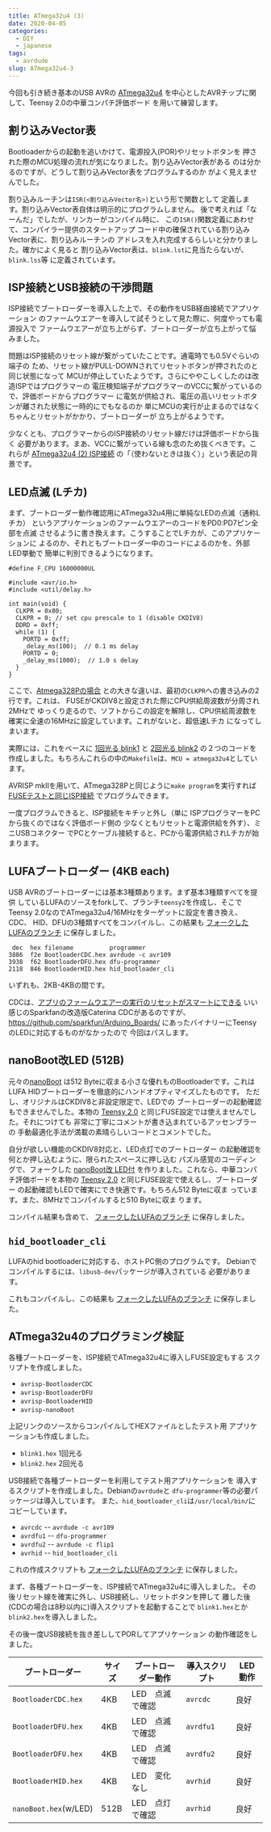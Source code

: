 ```yaml
---
title: ATmega32u4 (3)
date: 2020-04-05
categories:
  - DIY
  - japanese
tags:
  - avrdude
slug: ATmega32u4-3
---
```


今回も引き続き基本のUSB AVRの
[ATmega32u4](https://www.microchip.com/wwwproducts/en/ATmega32u4)
を中心としたAVRチップに関して、Teensy 2.0の中華コンパチ評価ボード
を用いて練習します。


## 割り込みVector表

Bootloaderからの起動を追いかけて、電源投入(POR)やリセットボタンを
押された際のMCU処理の流れが気になりました。割り込みVector表がある
のは分かるのですが、どうして割り込みVector表をプログラムするのか
がよく見えませんでした。

割り込みルーチンは`ISR(<割り込みVector名>)`という形で関数として
定義します。割り込みVector表自体は明示的にプログラムしません。
後で考えれば「なーんだ」でしたが、リンカーがコンパイル時に、
この`ISR()`関数定義にあわせて、コンパイラー提供のスタートアップ
コード中の確保されている割り込みVector表に、割り込みルーチンの
アドレスを入れ完成するらしいと分かりました。確かによく見ると
割り込みVector表は、`blink.lst`に見当たらないが、`blink.lss`等
に定義されています。

## ISP接続とUSB接続の干渉問題

ISP接続でブートローダーを導入した上で、その動作をUSB経由接続でアプリケーション
のファームウエアーを導入して試そうとして見た際に、何度やっても電源投入で
ファームウエアーが立ち上がらず、ブートローダーが立ち上がって悩みました。

問題はISP接続のリセット線が繋がっていたことです。通電時でも0.5Vぐらいの端子の
ため、リセット線がPULL-DOWNされてリセットボタンが押されたのと同じ状態になって
MCUが停止していたようです。さらにややこしくしたのは改造ISPではプログラマーの
電圧検知端子がプログラマーのVCCに繋がっているので、評価ボードからプログラマー
に電気が供給され、電圧の高いリセットボタンが離された状態に一時的にでもなるのか
単にMCUの実行が止まるのではなくちゃんとリセットがかかり、ブートローダーが
立ち上がるようです。

少なくとも、プログラマーからのISP接続のリセット線だけは評価ボードから抜く
必要があります。まあ、VCCに繋がっている線も念のため抜くべきです。これらが
[ATmega32u4 (2) ISP接続](/jp/2020/03/29/atmega32u4-2/)
の「（使わないときは抜く）」という表記の背景です。

## LED点滅 (Lチカ)

まず、ブートローダー動作確認用にATmega32u4用に単純なLEDの点滅（通称Lチカ）
というアプリケーションのファームウエアーのコードをPD0:PD7ピン全部を点滅
させるように書き換えます。こうすることでLチカが、このアプリケーションに
よるのか、それともブートローダー中のコードによるのかを、外部LED挙動で
簡単に判別できるようになります。

```
#define F_CPU 16000000UL

#include <avr/io.h>
#include <util/delay.h>

int main(void) {
  CLKPR = 0x80;
  CLKPR = 0; // set cpu prescale to 1 (disable CKDIV8)
  DDRD = 0xff;
  while (1) {
    PORTD = 0xff;
    _delay_ms(100);  // 0.1 ms delay
    PORTD = 0;
    _delay_ms(1000);  // 1.0 s delay
  }
}
```

ここで、[Atmega328Pの場合](/jp/2020/03/03/atmega328p-2/)
との大きな違いは、最初の`CLKPR`への書き込みの2行です。これは、
FUSEがCKDIV8と設定された際にCPU供給周波数が分周され2MHzで
ゆっくり走るので、ソフトからこの設定を解除し、CPU供給周波数を
確実に全速の16MHzに設定しています。これがないと、超低速Lチカ
になってしまいます。

実際には、これをベースに
[1回光る blink1](https://github.com/osamuaoki/osamuaoki-hugo-proj/tree/master/003_m32u4/blink1)
と
[2回光る blink2](https://github.com/osamuaoki/osamuaoki-hugo-proj/tree/master/003_m32u4/blink2)
の２つのコードを作成しました。もちろんこれらの中の`Makefile`は、`MCU = atmega32u4`としています。

AVRISP mkIIを用いて、ATmega328Pと同じように`make program`を実行すれば
[FUSEテストと同じISP接続](/jp/2020/03/29/atmega32u4-2/)
でプログラムできます。

一度プログラムできると、ISP接続をキチッと外し（単に
ISPプログラマーをPCから抜くのではなく評価ボード側の
少なくともリセットと電源供給を外す）、ミニUSBコネクター
でPCとケーブル接続すると、PCから電源供給されLチカが始まります。

## LUFAブートローダー (4KB each)

USB AVRのブートローダーには基本3種類あります。まず基本3種類すべてを提供
しているLUFAのソースをforkして、ブランチ`teensy2`を作成し、そこで
Teensy 2.0なのでATmega32u4/16MHzをターゲットに設定を書き換え、CDC、
HID、DFUの3種類すべてをコンパイルし、この結果も
[フォークしたLUFAのブランチ]( https://github.com/osamuaoki/lufa/tree/teensy2/Bootloaders/result)
に保存しました。


```
 dec  hex filename          programmer
3886  f2e BootloaderCDC.hex avrdude -c avr109
3938  f62 BootloaderDFU.hex dfu-programmer
2118  846 BootloaderHID.hex hid_bootloader_cli
```
いずれも、2KB-4KBの間です。

CDCは、[アプリのファームウエアーの実行のリセットがスマートにできる](https://cdn.sparkfun.com/datasheets/Dev/Arduino/Boards/32U4Note.pdf)
いい感じのSparkfanの改造版Caterina CDCがあるのですが、
https://github.com/sparkfun/Arduino_Boards/
にあったバイナリーにTeensyのLEDに対応するものがなかったので
今回はパスします。

## nanoBoot改LED (512B)

元々の[nanoBoot](https://github.com/volium/nanoBoot)
は512 Byteに収まる小さな優れものBootloaderです。これは
LUFA HIDブートローダーを徹底的にハンドオプティマイズしたものです。
ただし、オリジナルはCKDIV8と非設定限定で、LEDでの
ブートローダーの起動確認もできませんでした。本物の
[Teensy 2.0](https://www.pjrc.com/store/teensy.html)
と同じFUSE設定では使えませんでした。それにつけても
非常に丁寧にコメントが書き込まれているアッセンブラーの
手動最適化手法が満載の素晴らしいコードとコメントでした。

自分が欲しい機能のCKDIV8対応と、LED点灯でのブートローダー
の起動確認を何とか押し込むように、限られたスペースに押し込む
パズル感覚のコーディングで、フォークした
[nanoBoot改 LED付](https://github.com/osamuaoki/nanoBoot)
を作りました。これなら、中華コンパチ評価ボードを本物の
[Teensy 2.0](https://www.pjrc.com/store/teensy.html)
と同じFUSE設定で使えるし、ブートローダー
の起動確認もLEDで確実にでき快適です。もちろん512 Byteに収ま
っています。また、8MHzでコンパイルすると510 Byteに収ま
ります。

コンパイル結果も含めて、
[フォークしたLUFAのブランチ]( https://github.com/osamuaoki/lufa/tree/teensy2/Bootloaders/result)
に保存しました。

## `hid_bootloader_cli`

LUFAのhid bootloaderに対応する、ホストPC側のプログラムです。
Debianでコンパイルするには、`libusb-dev`パッケージが導入されている
必要があります。

これもコンパイルし、この結果も
[フォークしたLUFAのブランチ]( https://github.com/osamuaoki/lufa/tree/teensy2/Bootloaders/result)
に保存しました。

## ATmega32u4のプログラミング検証

各種ブートローダーを、ISP接続でATmega32u4に導入しFUSE設定もする
スクリプトを作成しました。

* `avrisp-BootloaderCDC`
* `avrisp-BootloaderDFU`
* `avrisp-BootloaderHID`
* `avrisp-nanoBoot`

上記リンクのソースからコンパイルしてHEXファイルとしたテスト用
アプリケーションも作成しました。

* `blink1.hex` 1回光る
* `blink2.hex` 2回光る

USB接続で各種ブートローダーを利用してテスト用アプリケーションを
導入するスクリプトを作成しました。Debianの`avrdude`と
`dfu-programmer`等の必要パッケージは導入しています。
また、`hid_bootloader_cli`は`/usr/local/bin/`にコピーしています。

* `avrcdc` -- `avrdude -c avr109`
* `avrdfu1` -- `dfu-programmer`
* `avrdfu2` -- `avrdude -c flip1`
* `avrhid` -- `hid_bootloader_cli`

これの作成スクリプトも
[フォークしたLUFAのブランチ]( https://github.com/osamuaoki/lufa/tree/teensy2/Bootloaders/result)
に保存しました。

まず、各種ブートローダーを、ISP接続でATmega32u4に導入しました。
その後リセット線を確実に外し、USB接続し、リセットボタンを押して
離した後(CDCの場合は8秒以内に)導入スクリプトを起動することで
`blink1.hex`とか`blink2.hex`を導入しました。

その後一度USB接続を抜き差ししてPORしてアプリケーション
の動作確認をしました。

| ブートローダー       |サイズ|ブートローダー動作 | 導入スクリプト | LED動作 |
|----------------------|------|-------------------|----------------|---------|
|`BootloaderCDC.hex`   |4KB   |LED　点滅で確認    |`avrcdc`        |良好     |
|`BootloaderDFU.hex`   |4KB   |LED　点滅で確認    |`avrdfu1`       |良好     |
|`BootloaderDFU.hex`   |4KB   |LED　点滅で確認    |`avrdfu2`       |良好     |
|`BootloaderHID.hex`   |4KB   |LED　変化なし      |`avrhid`        |良好     |
|`nanoBoot.hex`(w/LED) | 512B |LED　点灯で確認    |`avrhid`        |良好     |

<!-- vim: se ai tw=79: -->

